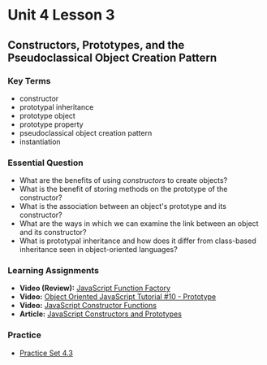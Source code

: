 # Unit 4 Lesson 3
## Constructors, Prototypes, and the Pseudoclassical Object Creation Pattern

### Key Terms
* constructor
* prototypal inheritance
* prototype object
* prototype property
* pseudoclassical object creation pattern
* instantiation

### Essential Question
* What are the benefits of using _constructors_ to create objects?
* What is the benefit of storing methods on the prototype of the constructor?
* What is the association between an object's prototype and its constructor?
* What are the ways in which we can examine the link between an object and its constructor?
* What is prototypal inheritance and how does it differ from class-based inheritance seen in object-oriented languages?

### Learning Assignments
* **Video (Review):** [JavaScript Function Factory](https://www.youtube.com/watch?v=jpegXpQpb3o)
* **Video:** [Object Oriented JavaScript Tutorial #10 - Prototype](https://www.youtube.com/watch?v=4jb4AYEyhRc)
* **Video:** [JavaScript Constructor Functions](https://www.youtube.com/watch?v=23AOrSN-wmI)
* **Article:** [JavaScript Constructors and Prototypes](http://tobyho.com/2010/11/22/javascript-constructors-and/)

### Practice
* [Practice Set 4.3](https://github.com/The-Marcy-Lab-School/se-unit-4/tree/master/lesson-3-construtors_prototypes/practice)
